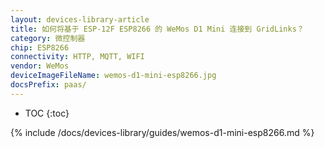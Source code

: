 ```yaml
---
layout: devices-library-article
title: 如何将基于 ESP-12F ESP8266 的 WeMos D1 Mini 连接到 GridLinks？
category: 微控制器
chip: ESP8266
connectivity: HTTP, MQTT, WIFI
vendor: WeMos
deviceImageFileName: wemos-d1-mini-esp8266.jpg
docsPrefix: paas/
---
```


* TOC
{:toc}

{% include /docs/devices-library/guides/wemos-d1-mini-esp8266.md %}